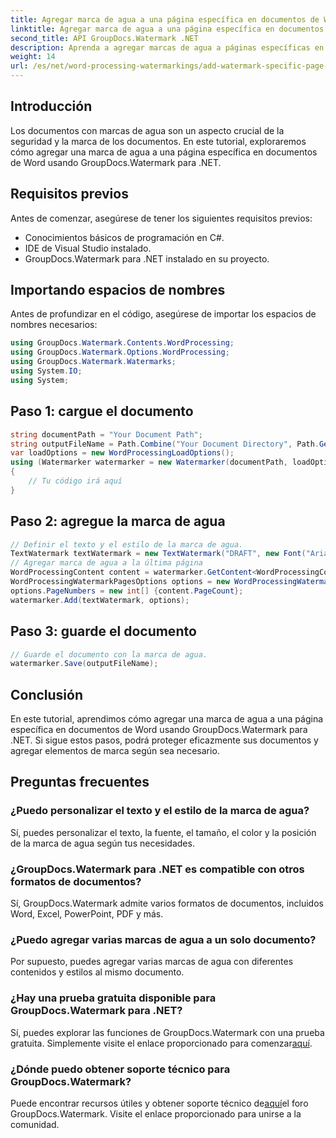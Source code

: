 ```yaml
---
title: Agregar marca de agua a una página específica en documentos de Word
linktitle: Agregar marca de agua a una página específica en documentos de Word
second_title: API GroupDocs.Watermark .NET
description: Aprenda a agregar marcas de agua a páginas específicas en documentos de Word usando GroupDocs para .NET. Proteja su contenido sin esfuerzo.
weight: 14
url: /es/net/word-processing-watermarkings/add-watermark-specific-page-word-docs/
---
```

## Introducción
Los documentos con marcas de agua son un aspecto crucial de la seguridad y la marca de los documentos. En este tutorial, exploraremos cómo agregar una marca de agua a una página específica en documentos de Word usando GroupDocs.Watermark para .NET.
## Requisitos previos
Antes de comenzar, asegúrese de tener los siguientes requisitos previos:
- Conocimientos básicos de programación en C#.
- IDE de Visual Studio instalado.
- GroupDocs.Watermark para .NET instalado en su proyecto.

## Importando espacios de nombres
Antes de profundizar en el código, asegúrese de importar los espacios de nombres necesarios:
```csharp
using GroupDocs.Watermark.Contents.WordProcessing;
using GroupDocs.Watermark.Options.WordProcessing;
using GroupDocs.Watermark.Watermarks;
using System.IO;
using System;
```
## Paso 1: cargue el documento
```csharp
string documentPath = "Your Document Path";
string outputFileName = Path.Combine("Your Document Directory", Path.GetFileName(documentPath));
var loadOptions = new WordProcessingLoadOptions();
using (Watermarker watermarker = new Watermarker(documentPath, loadOptions))
{
    // Tu código irá aquí
}
```
## Paso 2: agregue la marca de agua
```csharp
// Definir el texto y el estilo de la marca de agua.
TextWatermark textWatermark = new TextWatermark("DRAFT", new Font("Arial", 42));
// Agregar marca de agua a la última página
WordProcessingContent content = watermarker.GetContent<WordProcessingContent>();
WordProcessingWatermarkPagesOptions options = new WordProcessingWatermarkPagesOptions();
options.PageNumbers = new int[] {content.PageCount};
watermarker.Add(textWatermark, options);
```
## Paso 3: guarde el documento
```csharp
// Guarde el documento con la marca de agua.
watermarker.Save(outputFileName);
```

## Conclusión
En este tutorial, aprendimos cómo agregar una marca de agua a una página específica en documentos de Word usando GroupDocs.Watermark para .NET. Si sigue estos pasos, podrá proteger eficazmente sus documentos y agregar elementos de marca según sea necesario.
## Preguntas frecuentes
### ¿Puedo personalizar el texto y el estilo de la marca de agua?
Sí, puedes personalizar el texto, la fuente, el tamaño, el color y la posición de la marca de agua según tus necesidades.
### ¿GroupDocs.Watermark para .NET es compatible con otros formatos de documentos?
Sí, GroupDocs.Watermark admite varios formatos de documentos, incluidos Word, Excel, PowerPoint, PDF y más.
### ¿Puedo agregar varias marcas de agua a un solo documento?
Por supuesto, puedes agregar varias marcas de agua con diferentes contenidos y estilos al mismo documento.
### ¿Hay una prueba gratuita disponible para GroupDocs.Watermark para .NET?
 Sí, puedes explorar las funciones de GroupDocs.Watermark con una prueba gratuita. Simplemente visite el enlace proporcionado para comenzar[aquí](https://releases.groupdocs.com/).
### ¿Dónde puedo obtener soporte técnico para GroupDocs.Watermark?
 Puede encontrar recursos útiles y obtener soporte técnico de[aquí](https://forum.groupdocs.com/c/watermark/19)el foro GroupDocs.Watermark. Visite el enlace proporcionado para unirse a la comunidad.